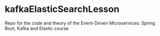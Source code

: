 # kafkaElasticSearchLesson
Repo for the code and theory of the Event-Driven Microservices: Spring Boot, Kafka and Elastic course
